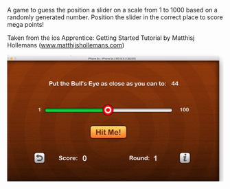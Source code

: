 A game to guess the position a slider on a scale from 1 to 1000 based on a randomly generated number.
Position the slider in the correct place to score mega points! 

Taken from the ios Apprentice: Getting Started Tutorial by Matthisj Hollemans (www.matthijshollemans.com)

![](BullsEye/bullseyescreenshot.png)
